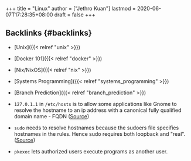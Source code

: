 +++
title = "Linux"
author = ["Jethro Kuan"]
lastmod = 2020-06-07T17:28:35+08:00
draft = false
+++

## Backlinks {#backlinks}

- [Unix]({{< relref "unix" >}})
- [Docker 101]({{< relref "docker" >}})
- [Nix/NixOS]({{< relref "nix" >}})
- [Systems Programming]({{< relref "systems_programming" >}})
- [Branch Prediction]({{< relref "branch_prediction" >}})

- `127.0.1.1` in `/etc/hosts` is to allow some applications like Gnome to
  resolve the hostname to an ip address with a canonical fully
  qualified domain name - FQDN ([Source](http://www.leonardoborda.com/blog/127-0-1-1-ubuntu-debian/))
- `sudo` needs to resolve hostnames because the sudoers file specifies
  hostnames in the rules. Hence sudo requires both loopback and
  "real". ([Source](https://unix.stackexchange.com/questions/218145/why-does-sudo-need-the-loopback-interface))
- `pkexec` lets authorized users execute programs as another user.
